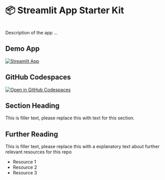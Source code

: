 # 📦 Streamlit App Starter Kit 
```

```

Description of the app ...

## Demo App

[![Streamlit App](https://static.streamlit.io/badges/streamlit_badge_black_white.svg)](https://learning-streamlit.streamlit.app/)

## GitHub Codespaces

[![Open in GitHub Codespaces](https://github.com/codespaces/badge.svg)](https://codespaces.new/streamlit/app-starter-kit?quickstart=1)

## Section Heading

This is filler text, please replace this with text for this section.

## Further Reading

This is filler text, please replace this with a explanatory text about further relevant resources for this repo
- Resource 1
- Resource 2
- Resource 3
